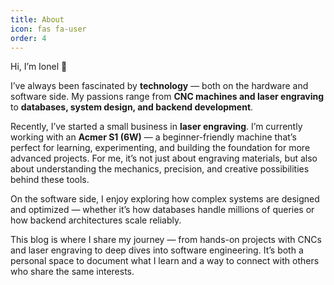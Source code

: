 ```yaml
---
title: About
icon: fas fa-user
order: 4
---
```


Hi, I’m Ionel 👋

I’ve always been fascinated by **technology** — both on the hardware and software side. My passions range from **CNC machines and laser engraving** to **databases, system design, and backend development**.

Recently, I’ve started a small business in **laser engraving**. I’m currently working with an **Acmer S1 (6W)** — a beginner-friendly machine that’s perfect for learning, experimenting, and building the foundation for more advanced projects. For me, it’s not just about engraving materials, but also about understanding the mechanics, precision, and creative possibilities behind these tools.

On the software side, I enjoy exploring how complex systems are designed and optimized — whether it’s how databases handle millions of queries or how backend architectures scale reliably.  

This blog is where I share my journey — from hands-on projects with CNCs and laser engraving to deep dives into software engineering. It’s both a personal space to document what I learn and a way to connect with others who share the same interests.
